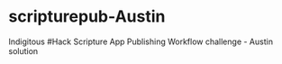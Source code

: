 # scripturepub-Austin
Indigitous #Hack Scripture App Publishing Workflow challenge - Austin solution
